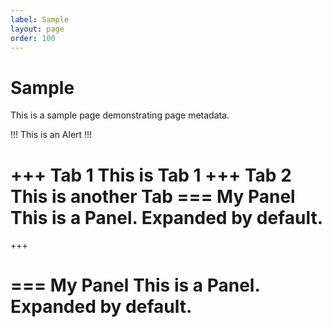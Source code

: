 ```yaml
---
label: Sample
layout: page
order: 100
---
```


# Sample

This is a sample page demonstrating page metadata.

!!!
This is an Alert
!!!

+++ Tab 1
This is Tab 1
+++ Tab 2
This is another Tab
=== My Panel
This is a Panel. Expanded by default.
===
+++

=== My Panel
This is a Panel. Expanded by default.
===

